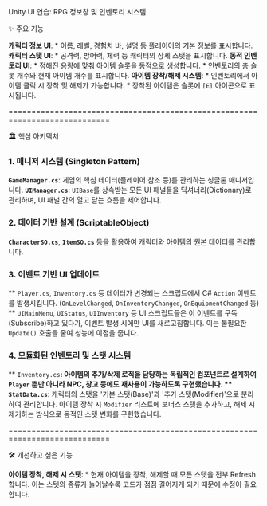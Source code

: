 Unity UI 연습: RPG 정보창 및 인벤토리 시스템

✨ 주요 기능

**캐릭터 정보 UI**: 
    * 이름, 레벨, 경험치 바, 설명 등 플레이어의 기본 정보를 표시합니다.
**캐릭터 스탯 UI**: 
    * 공격력, 방어력, 체력 등 캐릭터의 상세 스탯을 표시합니다.
**동적 인벤토리 UI**:
    * 정해진 용량에 맞춰 아이템 슬롯을 동적으로 생성합니다.
    * 인벤토리의 총 슬롯 개수와 현재 아이템 개수를 표시합니다.
**아이템 장착/해제 시스템**:
    * 인벤토리에서 아이템 클릭 시 장착 및 해제가 가능합니다.
    * 장착된 아이템은 슬롯에 `[E]` 아이콘으로 표시됩니다.

============================================================================

🏛️ 핵심 아키텍처

### 1. 매니저 시스템 (Singleton Pattern)
**`GameManager.cs`**: 게임의 핵심 데이터(플레이어 참조 등)를 관리하는 싱글톤 매니저입니다.
**`UIManager.cs`**: `UIBase`를 상속받는 모든 UI 패널들을 딕셔너리(Dictionary)로 관리하며, UI 패널 간의 열고 닫는 흐름을 제어합니다.

### 2. 데이터 기반 설계 (ScriptableObject)
**`CharacterSO.cs`**, **`ItemSO.cs`** 등을 활용하여 캐릭터와 아이템의 원본 데이터를 관리합니다.

### 3. 이벤트 기반 UI 업데이트
** `Player.cs`, `Inventory.cs` 등 데이터가 변경되는 스크립트에서 C# `Action` 이벤트를 발생시킵니다. (`OnLevelChanged`, `OnInventoryChanged`, `OnEquipmentChanged` 등)
** `UIMainMenu`, `UIStatus`, `UIInventory` 등 UI 스크립트들은 이 이벤트를 구독(Subscribe)하고 있다가, 이벤트 발생 시에만 UI를 새로고침합니다. 이는 불필요한 `Update()` 호출을 줄여 성능에 이점을 줍니다.

### 4. 모듈화된 인벤토리 및 스탯 시스템
** `Inventory.cs`**: 아이템의 추가/삭제 로직을 담당하는 독립적인 컴포넌트로 설계하여 `Player` 뿐만 아니라 NPC, 창고 등에도 재사용이 가능하도록 구현했습니다.
** `StatData.cs`**: 캐릭터의 스탯을 '기본 스탯(Base)'과 '추가 스탯(Modifier)'으로 분리하여 관리합니다. 아이템 장착 시 `Modifier` 리스트에 보너스 스탯을 추가하고, 해제 시 제거하는 방식으로 동적인 스탯 변화를 구현했습니다.

============================================================================

🛠️ 개선하고 싶은 기능

**아이템 장착, 해제 시 스탯**:
    * 현재 아이템을 장착, 해제할 때 모든 스텟을 전부 Refresh 합니다. 이는 스텟의 종류가 늘어날수록 코드가 점점 길어지게 되기 때문에 수정이 필요합니다.
